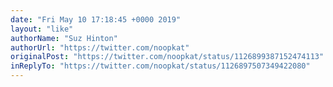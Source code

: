 ```yaml
---
date: "Fri May 10 17:18:45 +0000 2019"
layout: "like"
authorName: "Suz Hinton"
authorUrl: "https://twitter.com/noopkat"
originalPost: "https://twitter.com/noopkat/status/1126899387152474113"
inReplyTo: "https://twitter.com/noopkat/status/1126897507349422080"
---
```

